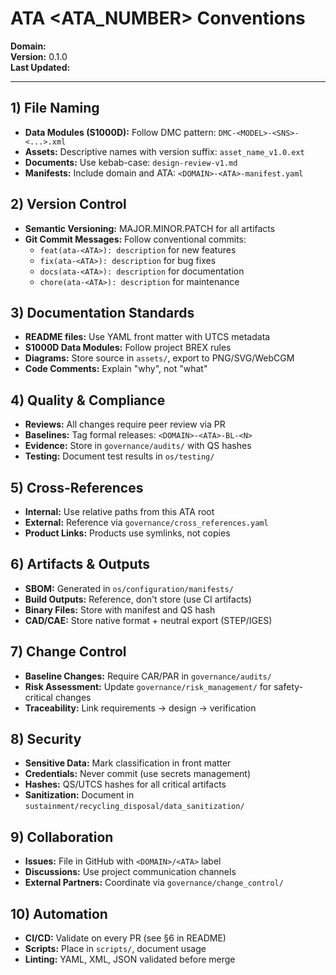 # ATA <ATA_NUMBER> Conventions

**Domain:** <DOMAIN>  
**Version:** 0.1.0  
**Last Updated:** <DATE>

---

## 1) File Naming

* **Data Modules (S1000D):** Follow DMC pattern: `DMC-<MODEL>-<SNS>-<...>.xml`
* **Assets:** Descriptive names with version suffix: `asset_name_v1.0.ext`
* **Documents:** Use kebab-case: `design-review-v1.md`
* **Manifests:** Include domain and ATA: `<DOMAIN>-<ATA>-manifest.yaml`

## 2) Version Control

* **Semantic Versioning:** MAJOR.MINOR.PATCH for all artifacts
* **Git Commit Messages:** Follow conventional commits:
  - `feat(ata-<ATA>): description` for new features
  - `fix(ata-<ATA>): description` for bug fixes
  - `docs(ata-<ATA>): description` for documentation
  - `chore(ata-<ATA>): description` for maintenance

## 3) Documentation Standards

* **README files:** Use YAML front matter with UTCS metadata
* **S1000D Data Modules:** Follow project BREX rules
* **Diagrams:** Store source in `assets/`, export to PNG/SVG/WebCGM
* **Code Comments:** Explain "why", not "what"

## 4) Quality & Compliance

* **Reviews:** All changes require peer review via PR
* **Baselines:** Tag formal releases: `<DOMAIN>-<ATA>-BL-<N>`
* **Evidence:** Store in `governance/audits/` with QS hashes
* **Testing:** Document test results in `os/testing/`

## 5) Cross-References

* **Internal:** Use relative paths from this ATA root
* **External:** Reference via `governance/cross_references.yaml`
* **Product Links:** Products use symlinks, not copies

## 6) Artifacts & Outputs

* **SBOM:** Generated in `os/configuration/manifests/`
* **Build Outputs:** Reference, don't store (use CI artifacts)
* **Binary Files:** Store with manifest and QS hash
* **CAD/CAE:** Store native format + neutral export (STEP/IGES)

## 7) Change Control

* **Baseline Changes:** Require CAR/PAR in `governance/audits/`
* **Risk Assessment:** Update `governance/risk_management/` for safety-critical changes
* **Traceability:** Link requirements → design → verification

## 8) Security

* **Sensitive Data:** Mark classification in front matter
* **Credentials:** Never commit (use secrets management)
* **Hashes:** QS/UTCS hashes for all critical artifacts
* **Sanitization:** Document in `sustainment/recycling_disposal/data_sanitization/`

## 9) Collaboration

* **Issues:** File in GitHub with `<DOMAIN>/<ATA>` label
* **Discussions:** Use project communication channels
* **External Partners:** Coordinate via `governance/change_control/`

## 10) Automation

* **CI/CD:** Validate on every PR (see §6 in README)
* **Scripts:** Place in `scripts/`, document usage
* **Linting:** YAML, XML, JSON validated before merge
